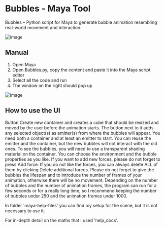 ﻿# Bubbles - Maya Tool #

Bubbles – Python script for Maya to generate bubble animation resembling real-world movement and interaction.

![image](https://user-images.githubusercontent.com/78536620/144664648-743d31db-2607-4e82-8dbc-d13693542f11.png)

Manual
------
1. Open Maya
2. Open Bubbles.py, copy the content and paste it into the Maya script editor
3. Select all the code and run
4. The window on the right should pop up

![image](https://user-images.githubusercontent.com/78536620/144664261-3522447b-3e6d-4ef8-8421-680daa4f0ac6.png)

How to use the UI
-----------------
Button Create new container and creates a cube that should be resized and moved by the user before the animation starts. The button next to it adds any selected object(s) as emitter(s) from where the bubbles will appear. You need both a container and at least an emitter to start. You can reuse the emitter and the container, but the new bubbles will not interact with the old ones. To see the bubbles, you will need to use a transparent shading material on the container.
You can choose the environment and the bubble properties as you like.
If you want to add new forces, please do not forget to press Add force. If you do not like the forces, you can always delete ALL of them by clicking Delete additional forces.
Please do not forget to give the bubbles the lifespan and to introduce the number of frames of your animation, otherwise there will be no movement.
Depending on the number of bubbles and the number of animation frames, the program can run for a few seconds or for a really long time, so I recommend keeping the number of bubbles under 250 and the animation frames under 1000.

In folder 'maya-help-files' you can find my setup for the scene, but it is not necessary to use it.

For in-depth detail on the maths that I used 'help_docs'.
